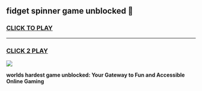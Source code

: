 
## fidget spinner game unblocked 👋
<h3>
<a href="https://premium.freeplayer.one?title=fidget_spinner_game_unblocked&ref=13F">CLICK TO PLAY</a></h3>
<hr>

<h3>
<a href="https://premium.freeplayer.one?title=fidget_spinner_game_unblocked&ref=13F">CLICK 2 PLAY</a>
  
</h3>

<a href="https://premium.freeplayer.one?title=fidget_spinner_game_unblocked&ref=12F/"><img src="https://clearcache.store/games.png"></a>


**worlds hardest game unblocked: Your Gateway to Fun and Accessible Online Gaming**

